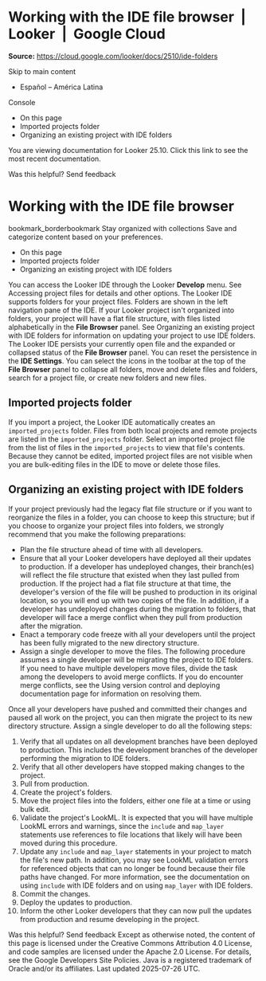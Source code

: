 # Working with the IDE file browser  |  Looker  |  Google Cloud

**Source:** https://cloud.google.com/looker/docs/2510/ide-folders

Skip to main content 
  * Español – América Latina

Console 


  * On this page
  * Imported projects folder
  * Organizing an existing project with IDE folders


You are viewing documentation for Looker 25.10. Click this link to see the most recent documentation. 


Was this helpful?
Send feedback 
#  Working with the IDE file browser
bookmark_borderbookmark Stay organized with collections  Save and categorize content based on your preferences.
  * On this page
  * Imported projects folder
  * Organizing an existing project with IDE folders


You can access the Looker IDE through the Looker **Develop** menu. See Accessing project files for details and other options.
The Looker IDE supports folders for your project files. Folders are shown in the left navigation pane of the IDE.
If your Looker project isn't organized into folders, your project will have a flat file structure, with files listed alphabetically in the **File Browser** panel. See Organizing an existing project with IDE folders for information on updating your project to use IDE folders.
The Looker IDE persists your currently open file and the expanded or collapsed status of the **File Browser** panel. You can reset the persistence in the **IDE Settings**.
You can select the icons in the toolbar at the top of the **File Browser** panel to collapse all folders, move and delete files and folders, search for a project file, or create new folders and new files.
## Imported projects folder
If you import a project, the Looker IDE automatically creates an `imported_projects` folder. Files from both local projects and remote projects are listed in the `imported_projects` folder. Select an imported project file from the list of files in the `imported_projects` to view that file's contents.
Because they cannot be edited, imported project files are not visible when you are bulk-editing files in the IDE to move or delete those files.
## Organizing an existing project with IDE folders
If your project previously had the legacy flat file structure or if you want to reorganize the files in a folder, you can choose to keep this structure; but if you choose to organize your project files into folders, we strongly recommend that you make the following preparations:
  * Plan the file structure ahead of time with all developers.
  * Ensure that all your Looker developers have deployed all their updates to production. If a developer has undeployed changes, their branch(es) will reflect the file structure that existed when they last pulled from production. If the project had a flat file structure at that time, the developer's version of the file will be pushed to production in its original location, so you will end up with two copies of the file. In addition, if a developer has undeployed changes during the migration to folders, that developer will face a merge conflict when they pull from production after the migration.
  * Enact a temporary code freeze with all your developers until the project has been fully migrated to the new directory structure.
  * Assign a single developer to move the files. The following procedure assumes a single developer will be migrating the project to IDE folders. If you need to have multiple developers move files, divide the task among the developers to avoid merge conflicts. If you do encounter merge conflicts, see the Using version control and deploying documentation page for information on resolving them.


Once all your developers have pushed and committed their changes and paused all work on the project, you can then migrate the project to its new directory structure.
Assign a single developer to do all the following steps:
  1. Verify that all updates on all development branches have been deployed to production. This includes the development branches of the developer performing the migration to IDE folders.
  2. Verify that all other developers have stopped making changes to the project.
  3. Pull from production.
  4. Create the project's folders.
  5. Move the project files into the folders, either one file at a time or using bulk edit.
  6. Validate the project's LookML. It is expected that you will have multiple LookML errors and warnings, since the `include` and `map_layer` statements use references to file locations that likely will have been moved during this procedure.
  7. Update any `include` and `map_layer` statements in your project to match the file's new path. In addition, you may see LookML validation errors for referenced objects that can no longer be found because their file paths have changed. For more information, see the documentation on using `include` with IDE folders and on using `map_layer` with IDE folders. 
  8. Commit the changes.
  9. Deploy the updates to production.
  10. Inform the other Looker developers that they can now pull the updates from production and resume developing in the project.


Was this helpful?
Send feedback 
Except as otherwise noted, the content of this page is licensed under the Creative Commons Attribution 4.0 License, and code samples are licensed under the Apache 2.0 License. For details, see the Google Developers Site Policies. Java is a registered trademark of Oracle and/or its affiliates.
Last updated 2025-07-26 UTC.


